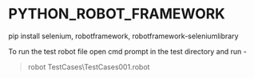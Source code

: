 # PYTHON_ROBOT_FRAMEWORK

pip install selenium, robotframework, robotframework-seleniumlibrary

To run the test robot file open cmd prompt in the test directory and run - 
> robot TestCases\TestCases001.robot

